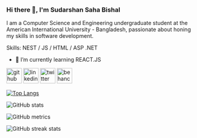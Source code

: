 ### Hi there 👋, I'm Sudarshan Saha Bishal
I am a Computer Science and Engineering undergraduate student at the American International University - Bangladesh, passionate about honing my skills in software development.

Skills: NEST / JS / HTML / ASP .NET

- 🌱 I’m currently learning REACT.JS 


[<img src='https://cdn.jsdelivr.net/npm/simple-icons@3.0.1/icons/github.svg' alt='github' height='40'>](https://github.com/b1sh4l)  [<img src='https://cdn.jsdelivr.net/npm/simple-icons@3.0.1/icons/linkedin.svg' alt='linkedin' height='40'>](https://www.linkedin.com/in/https://www.linkedin.com/in/sudarshan-saha-bishal-476158ba//)  [<img src='https://cdn.jsdelivr.net/npm/simple-icons@3.0.1/icons/twitter.svg' alt='twitter' height='40'>](https://twitter.com/shre3man)  [<img src='https://cdn.jsdelivr.net/npm/simple-icons@3.0.1/icons/behance.svg' alt='behance' height='40'>](https://www.behance.net/sudarshansa4ce)  

[![Top Langs](https://github-readme-stats.vercel.app/api/top-langs/?username=b1sh4l)](https://github.com/anuraghazra/github-readme-stats)

![GitHub stats](https://github-readme-stats.vercel.app/api?username=b1sh4l&show_icons=true)  

![GitHub metrics](https://metrics.lecoq.io/b1sh4l)  

![GitHub streak stats](https://streak-stats.demolab.com/?user=b1sh4l)  

